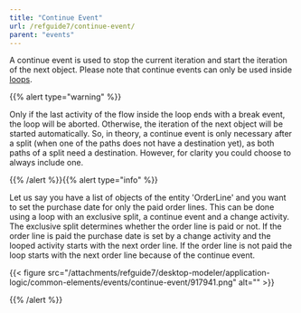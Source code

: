 ```yaml
---
title: "Continue Event"
url: /refguide7/continue-event/
parent: "events"
---
```


A continue event is used to stop the current iteration and start the iteration of the next object. Please note that continue events can only be used inside [loops](/refguide7/loop/).

{{% alert type="warning" %}}

Only if the last activity of the flow inside the loop ends with a break event, the loop will be aborted. Otherwise, the iteration of the next object will be started automatically. So, in theory, a continue event is only necessary after a split (when one of the paths does not have a destination yet), as both paths of a split need a destination. However, for clarity you could choose to always include one.

{{% /alert %}}{{% alert type="info" %}}

Let us say you have a list of objects of the entity 'OrderLine' and you want to set the purchase date for only the paid order lines. This can be done using a loop with an exclusive split, a continue event and a change activity. The exclusive split determines whether the order line is paid or not. If the order line is paid the purchase date is set by a change activity and the looped activity starts with the next order line. If the order line is not paid the loop starts with the next order line because of the continue event.

{{< figure src="/attachments/refguide7/desktop-modeler/application-logic/common-elements/events/continue-event/917941.png" alt="" >}}

{{% /alert %}}
